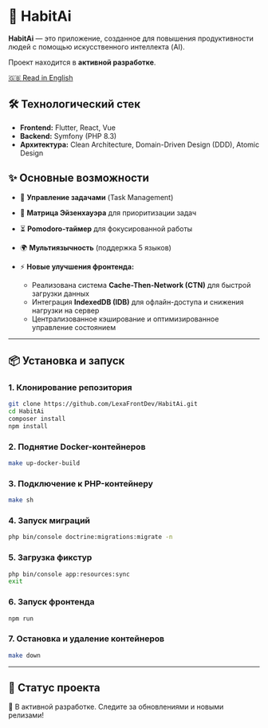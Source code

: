 # 🚀 HabitAi

**HabitAi** — это приложение, созданное для повышения продуктивности людей с помощью искусственного интеллекта (AI).

Проект находится в **активной разработке**.

[🇬🇧 Read in English](README.md)

## 🛠️ Технологический стек

* **Frontend:** Flutter, React, Vue
* **Backend:** Symfony (PHP 8.3)
* **Архитектура:** Clean Architecture, Domain-Driven Design (DDD), Atomic Design

## ✨ Основные возможности

* 📌 **Управление задачами** (Task Management)
* 🧭 **Матрица Эйзенхауэра** для приоритизации задач
* ⏳ **Pomodoro-таймер** для фокусированной работы
* 🌍 **Мультиязычность** (поддержка 5 языков)
* ⚡ **Новые улучшения фронтенда:**

    * Реализована система **Cache-Then-Network (CTN)** для быстрой загрузки данных
    * Интеграция **IndexedDB (IDB)** для офлайн-доступа и снижения нагрузки на сервер
    * Централизованное кэширование и оптимизированное управление состоянием

---

## 📦 Установка и запуск

### 1. Клонирование репозитория

```bash
git clone https://github.com/LexaFrontDev/HabitAi.git
cd HabitAi
composer install
npm install
```

### 2. Поднятие Docker-контейнеров

```bash
make up-docker-build
```

### 3. Подключение к PHP-контейнеру

```bash
make sh
```

### 4. Запуск миграций

```bash
php bin/console doctrine:migrations:migrate -n
```

### 5. Загрузка фикстур

```bash
php bin/console app:resources:sync
exit
```

### 6. Запуск фронтенда

```bash
npm run
```

### 7. Остановка и удаление контейнеров

```bash
make down
```

---

## 📌 Статус проекта

🔧 В активной разработке.
Следите за обновлениями и новыми релизами!


